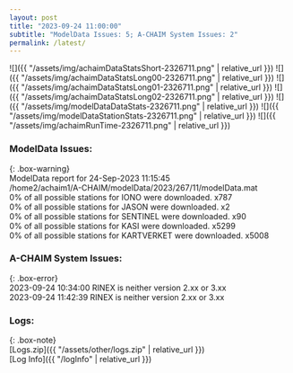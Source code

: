 ```yaml
---
layout: post
title: "2023-09-24 11:00:00"
subtitle: "ModelData Issues: 5; A-CHAIM System Issues: 2"
permalink: /latest/
---
```


![]({{ "/assets/img/achaimDataStatsShort-2326711.png" | relative_url }})
![]({{ "/assets/img/achaimDataStatsLong00-2326711.png" | relative_url }})
![]({{ "/assets/img/achaimDataStatsLong01-2326711.png" | relative_url }})
![]({{ "/assets/img/achaimDataStatsLong02-2326711.png" | relative_url }})
![]({{ "/assets/img/modelDataDataStats-2326711.png" | relative_url }})
![]({{ "/assets/img/modelDataStationStats-2326711.png" | relative_url }})
![]({{ "/assets/img/achaimRunTime-2326711.png" | relative_url }})


### ModelData Issues:  
  
{: .box-warning}  
 ModelData report for 24-Sep-2023 11:15:45   
 /home2/achaim1/A-CHAIM/modelData/2023/267/11/modelData.mat   
 0% of all possible stations for IONO were downloaded. x787   
 0% of all possible stations for JASON were downloaded. x2   
 0% of all possible stations for SENTINEL were downloaded. x90   
 0% of all possible stations for KASI were downloaded. x5299   
 0% of all possible stations for KARTVERKET were downloaded. x5008   
  
### A-CHAIM System Issues:  
  
{: .box-error}  
2023-09-24 10:34:00 RINEX is neither version 2.xx or 3.xx  
2023-09-24 11:42:39 RINEX is neither version 2.xx or 3.xx  

### Logs:  
  
{: .box-note}  
[Logs.zip]({{ "/assets/other/logs.zip" | relative_url }})  
[Log Info]({{ "/logInfo" | relative_url }})  
